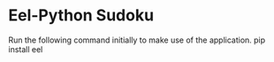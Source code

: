 <h1>Eel-Python Sudoku</h1>

Run the following command initially to make use of the application.
pip install eel
